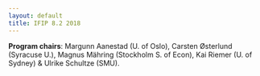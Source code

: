 ```yaml
---
layout: default
title: IFIP 8.2 2018
---
```


**Program chairs**: Margunn Aanestad (U. of Oslo), Carsten Østerlund (Syracuse U.), Magnus Mähring (Stockholm S. of Econ),
Kai Riemer (U. of Sydney) & Ulrike Schultze (SMU).
